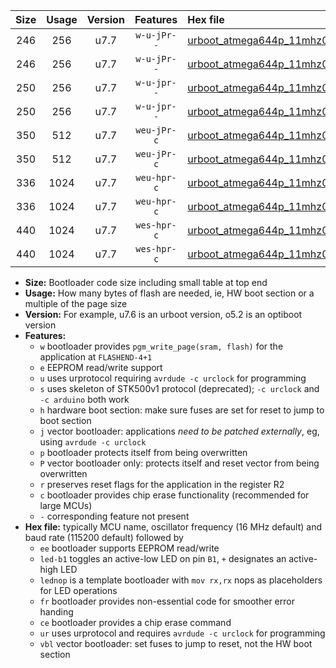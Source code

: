 |Size|Usage|Version|Features|Hex file|
|:-:|:-:|:-:|:-:|:--|
|246|256|u7.7|`w-u-jPr--`|[urboot_atmega644p_11mhz0592_460800bps_led+b0_ur_vbl.hex](https://raw.githubusercontent.com/stefanrueger/urboot.hex/main/mcus/atmega644p/fcpu_11mhz0592/460800_bps/urboot_atmega644p_11mhz0592_460800bps_led+b0_ur_vbl.hex)|
|246|256|u7.7|`w-u-jPr--`|[urboot_atmega644p_11mhz0592_460800bps_lednop_ur_vbl.hex](https://raw.githubusercontent.com/stefanrueger/urboot.hex/main/mcus/atmega644p/fcpu_11mhz0592/460800_bps/urboot_atmega644p_11mhz0592_460800bps_lednop_ur_vbl.hex)|
|250|256|u7.7|`w-u-jpr--`|[urboot_atmega644p_11mhz0592_460800bps_led+b0_fr_ur_vbl.hex](https://raw.githubusercontent.com/stefanrueger/urboot.hex/main/mcus/atmega644p/fcpu_11mhz0592/460800_bps/urboot_atmega644p_11mhz0592_460800bps_led+b0_fr_ur_vbl.hex)|
|250|256|u7.7|`w-u-jpr--`|[urboot_atmega644p_11mhz0592_460800bps_lednop_fr_ur_vbl.hex](https://raw.githubusercontent.com/stefanrueger/urboot.hex/main/mcus/atmega644p/fcpu_11mhz0592/460800_bps/urboot_atmega644p_11mhz0592_460800bps_lednop_fr_ur_vbl.hex)|
|350|512|u7.7|`weu-jPr-c`|[urboot_atmega644p_11mhz0592_460800bps_ee_led+b0_fr_ce_ur_vbl.hex](https://raw.githubusercontent.com/stefanrueger/urboot.hex/main/mcus/atmega644p/fcpu_11mhz0592/460800_bps/urboot_atmega644p_11mhz0592_460800bps_ee_led+b0_fr_ce_ur_vbl.hex)|
|350|512|u7.7|`weu-jPr-c`|[urboot_atmega644p_11mhz0592_460800bps_ee_lednop_fr_ce_ur_vbl.hex](https://raw.githubusercontent.com/stefanrueger/urboot.hex/main/mcus/atmega644p/fcpu_11mhz0592/460800_bps/urboot_atmega644p_11mhz0592_460800bps_ee_lednop_fr_ce_ur_vbl.hex)|
|336|1024|u7.7|`weu-hpr-c`|[urboot_atmega644p_11mhz0592_460800bps_ee_led+b0_fr_ce_ur.hex](https://raw.githubusercontent.com/stefanrueger/urboot.hex/main/mcus/atmega644p/fcpu_11mhz0592/460800_bps/urboot_atmega644p_11mhz0592_460800bps_ee_led+b0_fr_ce_ur.hex)|
|336|1024|u7.7|`weu-hpr-c`|[urboot_atmega644p_11mhz0592_460800bps_ee_lednop_fr_ce_ur.hex](https://raw.githubusercontent.com/stefanrueger/urboot.hex/main/mcus/atmega644p/fcpu_11mhz0592/460800_bps/urboot_atmega644p_11mhz0592_460800bps_ee_lednop_fr_ce_ur.hex)|
|440|1024|u7.7|`wes-hpr-c`|[urboot_atmega644p_11mhz0592_460800bps_ee_led+b0_fr_ce.hex](https://raw.githubusercontent.com/stefanrueger/urboot.hex/main/mcus/atmega644p/fcpu_11mhz0592/460800_bps/urboot_atmega644p_11mhz0592_460800bps_ee_led+b0_fr_ce.hex)|
|440|1024|u7.7|`wes-hpr-c`|[urboot_atmega644p_11mhz0592_460800bps_ee_lednop_fr_ce.hex](https://raw.githubusercontent.com/stefanrueger/urboot.hex/main/mcus/atmega644p/fcpu_11mhz0592/460800_bps/urboot_atmega644p_11mhz0592_460800bps_ee_lednop_fr_ce.hex)|

- **Size:** Bootloader code size including small table at top end
- **Usage:** How many bytes of flash are needed, ie, HW boot section or a multiple of the page size
- **Version:** For example, u7.6 is an urboot version, o5.2 is an optiboot version
- **Features:**
  + `w` bootloader provides `pgm_write_page(sram, flash)` for the application at `FLASHEND-4+1`
  + `e` EEPROM read/write support
  + `u` uses urprotocol requiring `avrdude -c urclock` for programming
  + `s` uses skeleton of STK500v1 protocol (deprecated); `-c urclock` and `-c arduino` both work
  + `h` hardware boot section: make sure fuses are set for reset to jump to boot section
  + `j` vector bootloader: applications *need to be patched externally*, eg, using `avrdude -c urclock`
  + `p` bootloader protects itself from being overwritten
  + `P` vector bootloader only: protects itself and reset vector from being overwritten
  + `r` preserves reset flags for the application in the register R2
  + `c` bootloader provides chip erase functionality (recommended for large MCUs)
  + `-` corresponding feature not present
- **Hex file:** typically MCU name, oscillator frequency (16 MHz default) and baud rate (115200 default) followed by
  + `ee` bootloader supports EEPROM read/write
  + `led-b1` toggles an active-low LED on pin `B1`, `+` designates an active-high LED
  + `lednop` is a template bootloader with `mov rx,rx` nops as placeholders for LED operations
  + `fr` bootloader provides non-essential code for smoother error handing
  + `ce` bootloader provides a chip erase command
  + `ur` uses urprotocol and requires `avrdude -c urclock` for programming
  + `vbl` vector bootloader: set fuses to jump to reset, not the HW boot section
